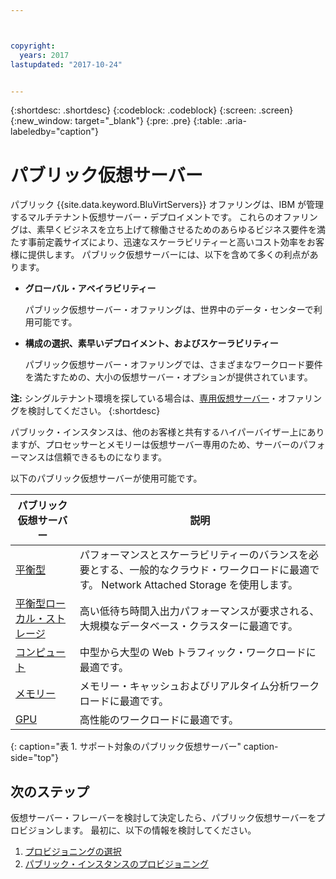 ```yaml
---



copyright:
  years: 2017
lastupdated: "2017-10-24"


---
```


{:shortdesc: .shortdesc}
{:codeblock: .codeblock}
{:screen: .screen}
{:new_window: target="_blank"}
{:pre: .pre}
{:table: .aria-labeledby="caption"}

# パブリック仮想サーバー
パブリック {{site.data.keyword.BluVirtServers}} オファリングは、IBM が管理するマルチテナント仮想サーバー・デプロイメントです。 これらのオファリングは、素早くビジネスを立ち上げて稼働させるためのあらゆるビジネス要件を満たす事前定義サイズにより、迅速なスケーラビリティーと高いコスト効率をお客様に提供します。  パブリック仮想サーバーには、以下を含めて多くの利点があります。

* **グローバル・アベイラビリティー** 

    パブリック仮想サーバー・オファリングは、世界中のデータ・センターで利用可能です。

* **構成の選択、素早いデプロイメント、およびスケーラビリティー** 

    パブリック仮想サーバー・オファリングでは、さまざまなワークロード要件を満たすための、大小の仮想サーバー・オプションが提供されています。

**注:** シングルテナント環境を探している場合は、[専用仮想サーバー](../vsi/vsi_dedicated.html)・オファリングを検討してください。
{:shortdesc}

パブリック・インスタンスは、他のお客様と共有するハイパーバイザー上にありますが、プロセッサーとメモリーは仮想サーバー専用のため、サーバーのパフォーマンスは信頼できるものになります。 

以下のパブリック仮想サーバーが使用可能です。 

| パブリック仮想サーバー  | 説明                                                                                              |
| ----------------------- | -------------------------------------------------------------------------------------------------------- | 
| [平衡型](../vsi/vsi_public_balanced.html) | パフォーマンスとスケーラビリティーのバランスを必要とする、一般的なクラウド・ワークロードに最適です。 Network Attached Storage を使用します。|
| [平衡型ローカル・ストレージ](../vsi/vsi_public_balanced_local.html) | 高い低待ち時間入出力パフォーマンスが要求される、大規模なデータベース・クラスターに最適です。|
| [コンピュート](../vsi/vsi_public_compute.html) | 中型から大型の Web トラフィック・ワークロードに最適です。|
| [メモリー](../vsi/vsi_public_memory.html)  | メモリー・キャッシュおよびリアルタイム分析ワークロードに最適です。
| [GPU](../vsi/vsi_public_gpu.html)  | 高性能のワークロードに最適です。
{: caption="表 1. サポート対象のパブリック仮想サーバー" caption-side="top"}

## 次のステップ

仮想サーバー・フレーバーを検討して決定したら、パブリック仮想サーバーをプロビジョンします。 最初に、以下の情報を検討してください。 
1. [プロビジョニングの選択](../vsi/vsi_public_selections.html)
2. [パブリック・インスタンスのプロビジョニング](../vsi/vsi_provision_public.html)
